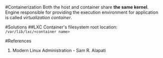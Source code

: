 #Containerization
Both the host and container share **the same kernel**. Engine responsible for providing the execution environment for application is called _virtualization container_. 

#Solutions
##LXC
Container's filesystem root location: `/var/lib/lxc/<container name>`

#References
 1. Modern Linux Administration - Sam R. Alapati